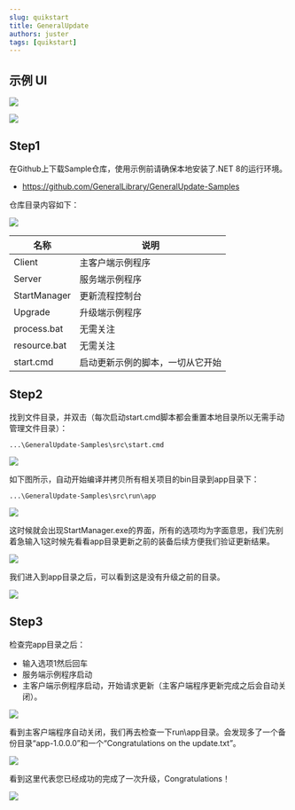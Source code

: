 ```yaml
---
slug: quikstart
title: GeneralUpdate
authors: juster
tags: [quikstart]
---
```






## 示例 UI

![](imgs\sampleclient.png)

![](imgs\sampleupgrade.png)



## Step1

在Github上下载Sample仓库，使用示例前请确保本地安装了.NET 8的运行环境。

- https://github.com/GeneralLibrary/GeneralUpdate-Samples

仓库目录内容如下：

![](imgs\content.png)

| 名称         | 说明                             |
| ------------ | -------------------------------- |
| Client       | 主客户端示例程序                 |
| Server       | 服务端示例程序                   |
| StartManager | 更新流程控制台                   |
| Upgrade      | 升级端示例程序                   |
| process.bat  | 无需关注                         |
| resource.bat | 无需关注                         |
| start.cmd    | 启动更新示例的脚本，一切从它开始 |



## Step2

找到文件目录，并双击（每次启动start.cmd脚本都会重置本地目录所以无需手动管理文件目录）：

```shell
...\GeneralUpdate-Samples\src\start.cmd
```

![](imgs\build.png)



如下图所示，自动开始编译并拷贝所有相关项目的bin目录到app目录下：

```
...\GeneralUpdate-Samples\src\run\app
```

![](imgs\build.png)



这时候就会出现StartManager.exe的界面，所有的选项均为字面意思，我们先别着急输入1这时候先看看app目录更新之前的装备后续方便我们验证更新结果。

![](imgs\manager.png)



我们进入到app目录之后，可以看到这是没有升级之前的目录。

![](imgs\rundir.png)



## Step3

检查完app目录之后：

- 输入选项1然后回车
- 服务端示例程序启动
- 主客户端示例程序启动，开始请求更新（主客户端程序更新完成之后会自动关闭）。

![](imgs\upgrade.png)



看到主客户端程序自动关闭，我们再去检查一下run\app目录。会发现多了一个备份目录“app-1.0.0.0”和一个“Congratulations on the update.txt”。

![](imgs\rundir2.png)

看到这里代表您已经成功的完成了一次升级，Congratulations！

![](imgs\result.png)
